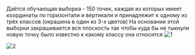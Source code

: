 Даётся обучающая выборка - 150 точек, каждая из которых имеет координаты по горизонтали и вертикали и принадлежит к одному из трёх классов (окрашена в один из 3-х цветов)
На основании этой выборки закрашивается вся плоскость так чтобы куда бы не тыкнули новую точку было известно к какому классу она относится
![1](https://user-images.githubusercontent.com/33224690/33842719-32163740-de50-11e7-9fa6-c2b28a04b75d.png)

![2](https://user-images.githubusercontent.com/33224690/34325774-9d4b3eb6-e850-11e7-9d0c-42172a99abb0.png)
